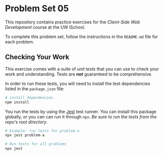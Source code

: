 # Problem Set 05

This repository contains practice exercises for the _Client-Side Web Development_ course at the UW iSchool.

To complete this problem set, follow the instructions in the `README.md` file for each problem.

## Checking Your Work
This exercise comes with a suite of _unit tests_ that you can use to check your work and understanding. Tests are **not** guaranteed to be comprehensive.

In order to run these tests, you will need to install the test dependencies listed in the `package.json` file:

```bash
# install dependencies
npm install
```

You run the tests by using the [Jest](https://facebook.github.io/jest/) test runner. You can install this package globally, or you can can run it through `npx`. _Be sure to run the tests from the repo's root directory_.

```bash
# Example: run tests for problem-a
npx jest problem-a

# Run tests for all problems
npx jest
```
